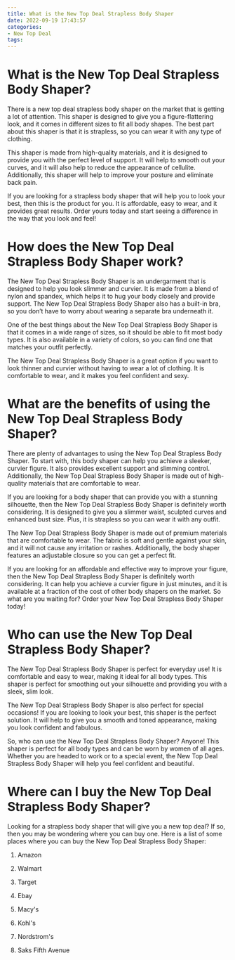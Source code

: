 ```yaml
---
title: What is the New Top Deal Strapless Body Shaper
date: 2022-09-19 17:43:57
categories:
- New Top Deal
tags:
---
```



#  What is the New Top Deal Strapless Body Shaper?

There is a new top deal strapless body shaper on the market that is getting a lot of attention. This shaper is designed to give you a figure-flattering look, and it comes in different sizes to fit all body shapes. The best part about this shaper is that it is strapless, so you can wear it with any type of clothing.

This shaper is made from high-quality materials, and it is designed to provide you with the perfect level of support. It will help to smooth out your curves, and it will also help to reduce the appearance of cellulite. Additionally, this shaper will help to improve your posture and eliminate back pain.

If you are looking for a strapless body shaper that will help you to look your best, then this is the product for you. It is affordable, easy to wear, and it provides great results. Order yours today and start seeing a difference in the way that you look and feel!

#  How does the New Top Deal Strapless Body Shaper work?

The New Top Deal Strapless Body Shaper is an undergarment that is designed to help you look slimmer and curvier. It is made from a blend of nylon and spandex, which helps it to hug your body closely and provide support. The New Top Deal Strapless Body Shaper also has a built-in bra, so you don’t have to worry about wearing a separate bra underneath it.

One of the best things about the New Top Deal Strapless Body Shaper is that it comes in a wide range of sizes, so it should be able to fit most body types. It is also available in a variety of colors, so you can find one that matches your outfit perfectly.

The New Top Deal Strapless Body Shaper is a great option if you want to look thinner and curvier without having to wear a lot of clothing. It is comfortable to wear, and it makes you feel confident and sexy.

#  What are the benefits of using the New Top Deal Strapless Body Shaper?

There are plenty of advantages to using the New Top Deal Strapless Body Shaper. To start with, this body shaper can help you achieve a sleeker, curvier figure. It also provides excellent support and slimming control. Additionally, the New Top Deal Strapless Body Shaper is made out of high-quality materials that are comfortable to wear.

If you are looking for a body shaper that can provide you with a stunning silhouette, then the New Top Deal Strapless Body Shaper is definitely worth considering. It is designed to give you a slimmer waist, sculpted curves and enhanced bust size. Plus, it is strapless so you can wear it with any outfit.

The New Top Deal Strapless Body Shaper is made out of premium materials that are comfortable to wear. The fabric is soft and gentle against your skin, and it will not cause any irritation or rashes. Additionally, the body shaper features an adjustable closure so you can get a perfect fit.

If you are looking for an affordable and effective way to improve your figure, then the New Top Deal Strapless Body Shaper is definitely worth considering. It can help you achieve a curvier figure in just minutes, and it is available at a fraction of the cost of other body shapers on the market. So what are you waiting for? Order your New Top Deal Strapless Body Shaper today!

#  Who can use the New Top Deal Strapless Body Shaper?

The New Top Deal Strapless Body Shaper is perfect for everyday use! It is comfortable and easy to wear, making it ideal for all body types. This shaper is perfect for smoothing out your silhouette and providing you with a sleek, slim look.

The New Top Deal Strapless Body Shaper is also perfect for special occasions! If you are looking to look your best, this shaper is the perfect solution. It will help to give you a smooth and toned appearance, making you look confident and fabulous.

So, who can use the New Top Deal Strapless Body Shaper? Anyone! This shaper is perfect for all body types and can be worn by women of all ages. Whether you are headed to work or to a special event, the New Top Deal Strapless Body Shaper will help you feel confident and beautiful.

#  Where can I buy the New Top Deal Strapless Body Shaper?

Looking for a strapless body shaper that will give you a new top deal? If so, then you may be wondering where you can buy one. Here is a list of some places where you can buy the New Top Deal Strapless Body Shaper:

1. Amazon

2. Walmart

3. Target

4. Ebay

5. Macy's

6. Kohl's

7. Nordstrom's

8. Saks Fifth Avenue